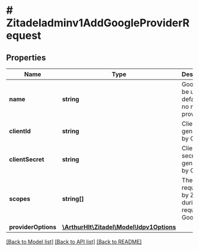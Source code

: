# # Zitadeladminv1AddGoogleProviderRequest

## Properties

Name | Type | Description | Notes
------------ | ------------- | ------------- | -------------
**name** | **string** | Google will be used as default, if no name is provided | [optional]
**clientId** | **string** | Client id generated by Google | [optional]
**clientSecret** | **string** | Client secret generated by Google | [optional]
**scopes** | **string[]** | The scopes requested by ZITADEL during the request to Google | [optional]
**providerOptions** | [**\ArthurHlt\Zitadel\Model\Idpv1Options**](Idpv1Options.md) |  | [optional]

[[Back to Model list]](../../README.md#models) [[Back to API list]](../../README.md#endpoints) [[Back to README]](../../README.md)
